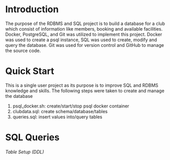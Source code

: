 # Introduction
The purpose of the RDBMS and SQL project is to build a database for a club which consist of information like members, booking and available facilities. Docker, PostgreSQL, and Git was utilized to implement this project.  Docker was used to create a psql instance, SQL was used to create, modify and query the database. Git was used for version control and GitHub to manage the source code.

# Quick Start
This is a single user project as its purpose is to improve SQL and RDBMS knowledge and skills. The following steps were taken to create and manage the database
1. psql_docker.sh: create/start/stop psql docker container
2. clubdata.sql: create schema/database/tables 
3. queries.sql: insert values into/query tables

# SQL Queries 
###### Table Setup (DDL)


